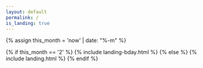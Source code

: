 ```yaml
---
layout: default
permalink: /
is_landing: true
---
```

{% assign this_month = 'now' | date: "%-m" %}

{% if this_month == '2' %}
    {% include landing-bday.html %}
{% else %}
    {% include landing.html %}
{% endif %}
